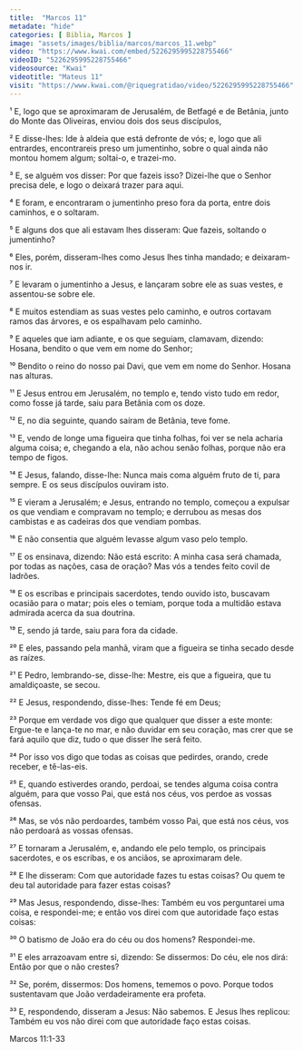 ```yaml
---
title:  "Marcos 11"
metadate: "hide"
categories: [ Biblia, Marcos ]
image: "assets/images/biblia/marcos/marcos_11.webp"
video: "https://www.kwai.com/embed/5226295995228755466"
videoID: "5226295995228755466"
videosource: "Kwai"
videotitle: "Mateus 11"
visit: "https://www.kwai.com/@riquegratidao/video/5226295995228755466"
---
```

¹ E, logo que se aproximaram de Jerusalém, de Betfagé e de Betânia, junto do Monte das Oliveiras, enviou dois dos seus discípulos,

² E disse-lhes: Ide à aldeia que está defronte de vós; e, logo que ali entrardes, encontrareis preso um jumentinho, sobre o qual ainda não montou homem algum; soltai-o, e trazei-mo.

³ E, se alguém vos disser: Por que fazeis isso? Dizei-lhe que o Senhor precisa dele, e logo o deixará trazer para aqui.

⁴ E foram, e encontraram o jumentinho preso fora da porta, entre dois caminhos, e o soltaram.

⁵ E alguns dos que ali estavam lhes disseram: Que fazeis, soltando o jumentinho?

⁶ Eles, porém, disseram-lhes como Jesus lhes tinha mandado; e deixaram-nos ir.

⁷ E levaram o jumentinho a Jesus, e lançaram sobre ele as suas vestes, e assentou-se sobre ele.

⁸ E muitos estendiam as suas vestes pelo caminho, e outros cortavam ramos das árvores, e os espalhavam pelo caminho.

⁹ E aqueles que iam adiante, e os que seguiam, clamavam, dizendo: Hosana, bendito o que vem em nome do Senhor;

¹⁰ Bendito o reino do nosso pai Davi, que vem em nome do Senhor. Hosana nas alturas.

¹¹ E Jesus entrou em Jerusalém, no templo e, tendo visto tudo em redor, como fosse já tarde, saiu para Betânia com os doze.

¹² E, no dia seguinte, quando saíram de Betânia, teve fome.

¹³ E, vendo de longe uma figueira que tinha folhas, foi ver se nela acharia alguma coisa; e, chegando a ela, não achou senão folhas, porque não era tempo de figos.

¹⁴ E Jesus, falando, disse-lhe: Nunca mais coma alguém fruto de ti, para sempre. E os seus discípulos ouviram isto.

¹⁵ E vieram a Jerusalém; e Jesus, entrando no templo, começou a expulsar os que vendiam e compravam no templo; e derrubou as mesas dos cambistas e as cadeiras dos que vendiam pombas.

¹⁶ E não consentia que alguém levasse algum vaso pelo templo.

¹⁷ E os ensinava, dizendo: Não está escrito: A minha casa será chamada, por todas as nações, casa de oração? Mas vós a tendes feito covil de ladrões.

¹⁸ E os escribas e principais sacerdotes, tendo ouvido isto, buscavam ocasião para o matar; pois eles o temiam, porque toda a multidão estava admirada acerca da sua doutrina.

¹⁹ E, sendo já tarde, saiu para fora da cidade.

²⁰ E eles, passando pela manhã, viram que a figueira se tinha secado desde as raízes.

²¹ E Pedro, lembrando-se, disse-lhe: Mestre, eis que a figueira, que tu amaldiçoaste, se secou.

²² E Jesus, respondendo, disse-lhes: Tende fé em Deus;

²³ Porque em verdade vos digo que qualquer que disser a este monte: Ergue-te e lança-te no mar, e não duvidar em seu coração, mas crer que se fará aquilo que diz, tudo o que disser lhe será feito.

²⁴ Por isso vos digo que todas as coisas que pedirdes, orando, crede receber, e tê-las-eis.

²⁵ E, quando estiverdes orando, perdoai, se tendes alguma coisa contra alguém, para que vosso Pai, que está nos céus, vos perdoe as vossas ofensas.

²⁶ Mas, se vós não perdoardes, também vosso Pai, que está nos céus, vos não perdoará as vossas ofensas.

²⁷ E tornaram a Jerusalém, e, andando ele pelo templo, os principais sacerdotes, e os escribas, e os anciãos, se aproximaram dele.

²⁸ E lhe disseram: Com que autoridade fazes tu estas coisas? Ou quem te deu tal autoridade para fazer estas coisas?

²⁹ Mas Jesus, respondendo, disse-lhes: Também eu vos perguntarei uma coisa, e respondei-me; e então vos direi com que autoridade faço estas coisas:

³⁰ O batismo de João era do céu ou dos homens? Respondei-me.

³¹ E eles arrazoavam entre si, dizendo: Se dissermos: Do céu, ele nos dirá: Então por que o não crestes?

³² Se, porém, dissermos: Dos homens, tememos o povo. Porque todos sustentavam que João verdadeiramente era profeta.

³³ E, respondendo, disseram a Jesus: Não sabemos. E Jesus lhes replicou: Também eu vos não direi com que autoridade faço estas coisas. 


Marcos 11:1-33